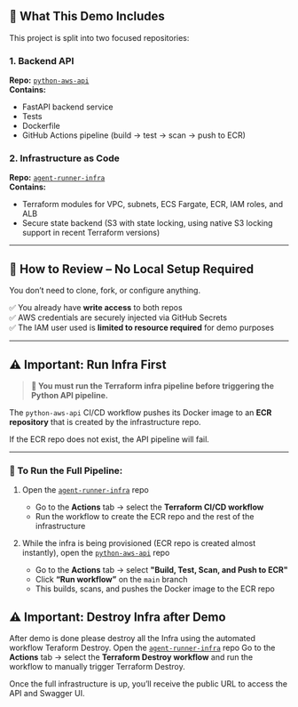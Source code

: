 
## 🧭 What This Demo Includes

This project is split into two focused repositories:

### 1. Backend API

**Repo:** [`python-aws-api`](https://github.com/TayyabSuhail123/python-aws-api)  
**Contains:**  
- FastAPI backend service  
- Tests  
- Dockerfile  
- GitHub Actions pipeline (build → test → scan → push to ECR)

### 2. Infrastructure as Code

**Repo:** [`agent-runner-infra`](https://github.com/TayyabSuhail123/agent-runner-infra)  
**Contains:**  
- Terraform modules for VPC, subnets, ECS Fargate, ECR, IAM roles, and ALB  
- Secure state backend (S3 with state locking, using native S3 locking support in recent Terraform versions)

---

## 🚀 How to Review – No Local Setup Required

You don’t need to clone, fork, or configure anything.

✅ You already have **write access** to both repos  
✅ AWS credentials are securely injected via GitHub Secrets  
✅ The IAM user used is **limited to resource required** for demo purposes

---

## ⚠️ Important: Run Infra First

> **🚨 You must run the Terraform infra pipeline before triggering the Python API pipeline.**

The `python-aws-api` CI/CD workflow pushes its Docker image to an **ECR repository** that is created by the infrastructure repo.

If the ECR repo does not exist, the API pipeline will fail.

---

### 🔧 To Run the Full Pipeline:

1. Open the [`agent-runner-infra`](https://github.com/TayyabSuhail123/python-aws-api) repo  
   - Go to the **Actions** tab → select the **Terraform CI/CD workflow**  
   - Run the workflow to create the ECR repo and the rest of the infrastructure

2. While the infra is being provisioned (ECR repo is created almost instantly), open the [`python-aws-api`](https://github.com/TayyabSuhail123/python-aws-api) repo  
   - Go to the **Actions** tab → select **"Build, Test, Scan, and Push to ECR"**  
   - Click **“Run workflow”** on the `main` branch  
   - This builds, scans, and pushes the Docker image to the ECR repo


## ⚠️ Important: Destroy Infra after Demo
After demo is done please destroy all the Infra using the automated workflow Teraform Destroy.
Open the [`agent-runner-infra`](https://github.com/TayyabSuhail123/python-aws-api) repo
Go to the **Actions** tab → select the **Terraform Destroy workflow** and run the workflow to manually trigger Terraform Destroy.




Once the full infrastructure is up, you’ll receive the public URL to access the API and Swagger UI.
